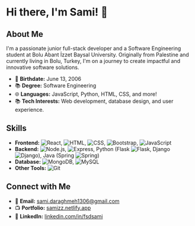 # Hi there, I'm Sami! 👋

## About Me

I'm a passionate junior full-stack developer and a Software Engineering student at Bolu Abant İzzet Baysal University. Originally from Palestine and currently living in Bolu, Turkey, I'm on a journey to create impactful and innovative software solutions.

- 🎉 **Birthdate:** June 13, 2006
- 📚 **Degree:** Software Engineering
- 🌐 **Languages:** JavaScript, Python, HTML, CSS, and more!
- 📚 **Tech Interests:** Web development, database design, and user experience.

## Skills

- **Frontend:**  ![React](https://img.shields.io/badge/-React-61DAFB?logo=react&logoColor=white),  ![HTML](https://img.shields.io/badge/-HTML-E34F26?logo=html5&logoColor=white), ![CSS](https://img.shields.io/badge/-CSS-1572B6?logo=css3&logoColor=white),  ![Bootstrap](https://img.shields.io/badge/-Bootstrap-7952B3?logo=bootstrap&logoColor=white),  ![JavaScript](https://img.shields.io/badge/-JavaScript-F7DF1E?logo=javascript&logoColor=black)
- **Backend:**  ![Node.js](https://img.shields.io/badge/-Node.js-339933?logo=node.js&logoColor=white), ![Express](https://img.shields.io/badge/-Express-000000?logo=express&logoColor=white), Python (Flask ![Flask](https://img.shields.io/badge/-Flask-000000?logo=flask&logoColor=white), Django ![Django](https://img.shields.io/badge/-Django-092E20?logo=django&logoColor=white)), Java (Spring ![Spring](https://img.shields.io/badge/-Spring-6DB33F?logo=spring&logoColor=white))
- **Database:** ![MongoDB](https://img.shields.io/badge/-MongoDB-47A248?logo=mongodb&logoColor=white), ![MySQL](https://img.shields.io/badge/-MySQL-4479A1?logo=mysql&logoColor=white)
- **Other Tools:** ![Git](https://img.shields.io/badge/-Git-F05032?logo=git&logoColor=white)


## Connect with Me

- 📧 **Email:** [sami.daraghmeh1306@gmail.com](mailto:sami.daraghmeh1306@gmail.com)
- 📺 **Portfolio:** [samizz.netlify.app](https://samizz.netlify.app)
- 🔗 **LinkedIn:** [linkedin.com/in/fsdsami](https://www.linkedin.com/in/fsdsami/)
